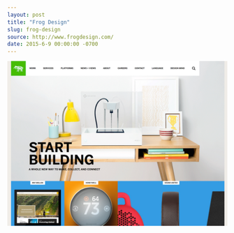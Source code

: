 ```yaml
---
layout: post
title: "Frog Design"
slug: frog-design
source: http://www.frogdesign.com/
date: 2015-6-9 00:00:00 -0700
---
```


<img src="/assets/img/screenshots/frog-design.jpg">

